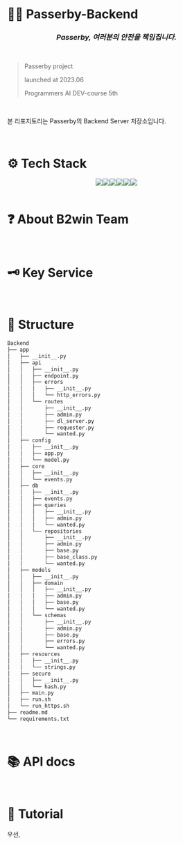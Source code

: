 # 🕵🏻 Passerby-Backend

### <div align="center"><b><i> Passerby, 여러분의 안전을 책임집니다. </i></b></div>

&nbsp; 

> Passerby project
> 
> launched at 2023.06
> 
> Programmers AI DEV-course 5th

&nbsp; 

본 리포지토리는 Passerby의 Backend Server 저장소입니다.


&nbsp;

# ⚙️ Tech Stack

<div align="center">
<img src="https://img.shields.io/badge/Python-3776AB0?style=for-the-badge&logo=Python&logoColor=white"><img src="https://img.shields.io/badge/FastAPI-009688?style=for-the-badge&logo=FastAPI&logoColor=white"><img src="https://img.shields.io/badge/Pydantic-E92063?style=for-the-badge&logo=Pydantic&logoColor=white"><img src="https://img.shields.io/badge/Swagger-85EA2D?style=for-the-badge&logo=Swagger&logoColor=white"><img src="https://img.shields.io/badge/Amazon%20EC2-FF9900?style=for-the-badge&logo=Amazon%20EC2&logoColor=white"><img src="https://img.shields.io/badge/Docker-2496ED?style=for-the-badge&logo=Docker&logoColor=white">
</div>
&nbsp; 

# ❓ About B2win Team

&nbsp; 

# 🗝️ Key Service

&nbsp;

# 🧭 Structure

```bash
Backend
├── app
│   ├── __init__.py
│   ├── api
│   │   ├── __init__.py
│   │   ├── endpoint.py
│   │   ├── errors
│   │   │   ├── __init__.py
│   │   │   └── http_errors.py
│   │   └── routes
│   │       ├── __init__.py
│   │       ├── admin.py
│   │       ├── dl_server.py
│   │       ├── requester.py
│   │       └── wanted.py
│   ├── config
│   │   ├── __init__.py
│   │   ├── app.py
│   │   └── model.py
│   ├── core
│   │   ├── __init__.py
│   │   └── events.py
│   ├── db
│   │   ├── __init__.py
│   │   ├── events.py
│   │   ├── queries
│   │   │   ├── __init__.py
│   │   │   ├── admin.py
│   │   │   └── wanted.py
│   │   └── repositories
│   │       ├── __init__.py
│   │       ├── admin.py
│   │       ├── base.py
│   │       ├── base_class.py
│   │       └── wanted.py
│   ├── models
│   │   ├── __init__.py
│   │   ├── domain
│   │   │   ├── __init__.py
│   │   │   ├── admin.py
│   │   │   ├── base.py
│   │   │   └── wanted.py
│   │   └── schemas
│   │       ├── __init__.py
│   │       ├── admin.py
│   │       ├── base.py
│   │       ├── errors.py
│   │       └── wanted.py
│   ├── resources
│   │   ├── __init__.py
│   │   └── strings.py
│   ├── secure
│   │   ├── __init__.py
│   │   └── hash.py
│   ├── main.py
│   ├── run.sh
│   └── run_https.sh
├── readme.md
└── requirements.txt
```
&nbsp;

# 📚 API docs

&nbsp;

# 📝 Tutorial

우선, 
